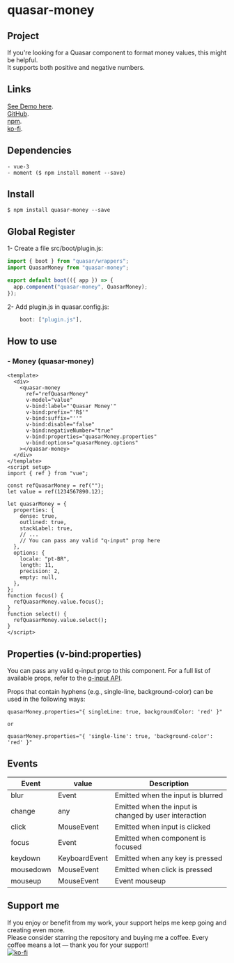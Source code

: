 # quasar-money

## Project

If you're looking for a Quasar component to format money values, this might be helpful.  
It supports both positive and negative numbers. 

## Links

[See Demo here](https://rzfpe.csb.app/).  
[GitHub](https://github.com/juareznasato/quasar-money).  
[npm](https://www.npmjs.com/package/quasar-money).  
[ko-fi](https://ko-fi.com/juareznasato).  

## Dependencies
```
- vue-3
- moment ($ npm install moment --save)
```

## Install

```
$ npm install quasar-money --save
```

## Global Register

1- Create a file src/boot/plugin.js:

```js
import { boot } from "quasar/wrappers";
import QuasarMoney from "quasar-money";

export default boot(({ app }) => {
  app.component("quasar-money", QuasarMoney);
});
```

2- Add plugin.js in quasar.config.js:

```js
    boot: ["plugin.js"],
```

## How to use

### - Money (quasar-money)

```vue
<template>
  <div>
    <quasar-money
      ref="refQuasarMoney"
      v-model="value"
      v-bind:label="'Quasar Money'"
      v-bind:prefix="'R$'"
      v-bind:suffix="''"
      v-bind:disable="false"
      v-bind:negativeNumber="true"
      v-bind:properties="quasarMoney.properties"
      v-bind:options="quasarMoney.options"
    ></quasar-money>
  </div>
</template>
<script setup>
import { ref } from "vue";

const refQuasarMoney = ref("");
let value = ref(1234567890.12);

let quasarMoney = {
  properties: {
    dense: true,
    outlined: true,
    stackLabel: true,
    // ...
    // You can pass any valid "q-input" prop here
  },
  options: {
    locale: "pt-BR",
    length: 11,
    precision: 2,
    empty: null,
  },
};
function focus() {
  refQuasarMoney.value.focus();
}
function select() {
  refQuasarMoney.value.select();
}
</script>
```

## Properties (v-bind:properties)

You can pass any valid q-input prop to this component.
For a full list of available props, refer to the [q-input API](https://quasar.dev/vue-components/input#qinput-api).

Props that contain hyphens (e.g., single-line, background-color) can be used in the following ways:

```vue
quasarMoney.properties="{ singleLine: true, backgroundColor: 'red' }"

or

quasarMoney.properties="{ 'single-line': true, 'background-color': 'red' }"
```

## Events

| Event     | value         | Description                                           |
| --------- | ------------- | ----------------------------------------------------- |
| blur      | Event         | Emitted when the input is blurred                     |
| change    | any           | Emitted when the input is changed by user interaction |
| click     | MouseEvent    | Emitted when input is clicked                         |
| focus     | Event         | Emitted when component is focused                     |
| keydown   | KeyboardEvent | Emitted when any key is pressed                       |
| mousedown | MouseEvent    | Emitted when click is pressed                         |
| mouseup   | MouseEvent    | Event mouseup                                         |

## Support me
If you enjoy or benefit from my work, your support helps me keep going and creating even more.  
Please consider starring the repository and buying me a coffee. Every coffee means a lot — thank you for your support!  
[![ko-fi](https://www.ko-fi.com/img/githubbutton_sm.svg)](https://ko-fi.com/juareznasato)
